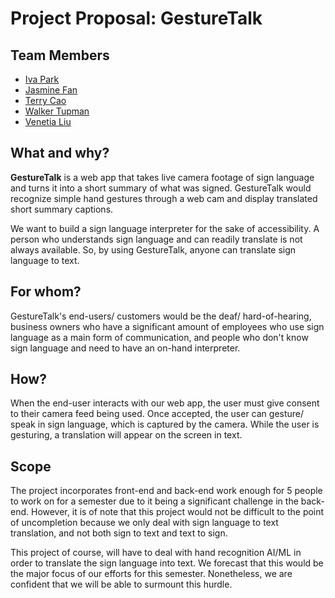 # Project Proposal: GestureTalk
## Team Members
- [Iva Park](https://github.com/ivapark)
- [Jasmine Fan](https://github.com/jasmine7310)
- [Terry Cao](https://github.com/cao-exe)
- [Walker Tupman](https://github.com/bestole)
- [Venetia Liu](https://github.com/venetialiu)

## What and why?
**GestureTalk** is a web app that takes live camera footage of sign language and turns it into a short summary of what was signed. GestureTalk would recognize simple hand gestures through a web cam and display translated short summary captions.

We want to build a sign language interpreter for the sake of accessibility. A person who understands sign language and can readily translate is not always available. So, by using GestureTalk, anyone can translate sign language to text.
## For whom?
GestureTalk's end-users/ customers would be the deaf/ hard-of-hearing, business owners who have a significant amount of employees who use sign language as a main form of communication, and people who don't know sign language and need to have an on-hand interpreter.
## How?
When the end-user interacts with our web app, the user must give consent to their camera feed being used. Once accepted, the user can gesture/ speak in sign language, which is captured by the camera. While the user is gesturing, a translation will appear on the screen in text. 
## Scope
The project incorporates front-end and back-end work enough for 5 people to work on for a semester due to it being a significant challenge in the back-end. However, it is of note that this project would not be difficult to the point of uncompletion because we only deal with sign language to text translation, and not both sign to text and text to sign.

This project of course, will have to deal with hand recognition AI/ML in order to translate the sign language into text. We forecast that this would be the major focus of our efforts for this semester. Nonetheless, we are confident that we will be able to surmount this hurdle. 